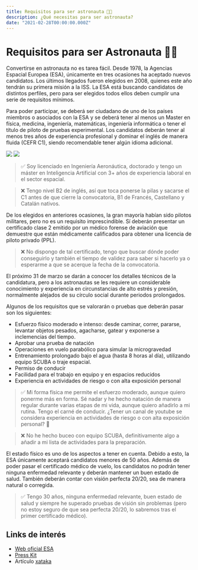 ```yaml
---
title: Requisitos para ser astronauta 👨‍🚀
description: ¿Qué necesitas para ser astronauta?
date: "2021-02-28T00:00:00.000Z"
---
```


# Requisitos para ser Astronauta 👨‍🚀

Convertirse en astronauta no es tarea fácil. Desde 1978, la Agencias Espacial Europea (ESA), únicamente en tres ocasiones ha aceptado nuevos candidatos. Los últimos llegados fueron elegidos en 2008, quienes este año tendrán su primera misión a la ISS. La ESA está buscando candidatos de distintos perfiles, pero para ser elegidos todos ellos deben cumplir una serie de requisitos mínimos.

Para poder participar, se deberá ser ciudadano de uno de los países miembros o asociados con la ESA y se deberá tener al menos un Master en física, medicina, ingeniería, matemáticas, ingeniería informática o tener el título de piloto de pruebas experimental. Los candidatos deberán tener al menos tres años de experiencia profesional y dominar el inglés de manera fluida (CEFR C1), siendo recomendable tener algún idioma adicional.

![](/pics/01/requisitos.png)
![](/pics/01/requisitos_apply.png)

> ✅ Soy licenciado en Ingeniería Aeronáutica, doctorado y tengo un máster en Inteligencia Artificial con 3+ años de experiencia laboral en el sector espacial.

> ❌ Tengo nivel B2 de inglés, así que toca ponerse la pilas y sacarse el C1 antes de que cierre la convocatoria, B1 de Francés, Castellano y Catalán nativos.

De los elegidos en anteriores ocasiones, la gran mayoría habían sido pilotos militares, pero no es un requisito imprescindible. Sí deberán presentar un certificado clase 2 emitido por un médico forense de aviación que demuestre que están médicamente calificados para obtener una licencia de piloto privado (PPL).

> ❌ No dispongo de tal certificado, tengo que buscar dónde poder conseguirlo y también el tiempo de validez para saber si hacerlo ya o esperarme a que se acerque la fecha de la convocatoria.

El próximo 31 de marzo se darán a conocer los detalles técnicos de la candidatura, pero a los astronautas se les requiere un considerable conocimiento y experiencia en circunstancias de alto estrés y presión, normalmente alejados de su círculo social durante periodos prolongados.

Algunos de los requisitos que se valorarán o pruebas que deberán pasar son los siguientes:

- Esfuerzo físico moderado e intenso: desde caminar, correr, pararse, levantar objetos pesados, agacharse, gatear y exponerse a inclemencias del tiempo.
- Aprobar una prueba de natación
- Operaciones en vuelo parabólico para simular la microgravedad
- Entrenamiento prolongado bajo el agua (hasta 8 horas al día), utilizando equipo SCUBA o traje espacial.
- Permiso de conducir
- Facilidad para el trabajo en equipo y en espacios reducidos
- Experiencia en actividades de riesgo o con alta exposición personal

> ✅ Mi forma física me permite el esfuerzo moderado, aunque quiero ponerme más en forma. Sé nadar y he hecho natación de manera regular durante varias etapas de mi vida, aunque quiero añadirlo a mi rutina. Tengo el carné de conducir. ¿Tener un canal de youtube se considera experiencia en actividades de riesgo o con alta exposición personal? 🤣

> ❌ No he hecho buceo con equipo SCUBA, definitivamente algo a añadir a mi lista de actividades para la preparación.

El estado físico es uno de los aspectos a tener en cuenta. Debido a esto, la ESA únicamente aceptará candidatos menores de 50 años. Además de poder pasar el certificado médico de vuelo, los candidatos no podrán tener ninguna enfermedad relevante y deberán mantener un buen estado de salud. También deberán contar con visión perfecta 20/20, sea de manera natural o corregida.

> ✅ Tengo 30 años, ninguna enfermedad relevante, buen estado de salud y siempre he superado pruebas de visión sin problemas (pero no estoy seguro de que sea perfecta 20/20, lo sabremos tras el primer certificado médico).

## Links de interés

- [Web oficial ESA](http://www.esa.int/About_Us/Careers_at_ESA/ESA_Astronaut_Selection)
- [Press Kit](https://esamultimedia.esa.int/docs/careers/MediaKitAstronautSelection.pdf)
- Artículo [xataka](https://www.xataka.com/espacio/esa-busca-nuevos-astronautas-10-anos-despues-estos-requisitos-para-convertirse-uno-elegidos)
